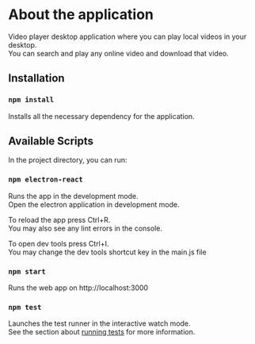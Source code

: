 # About the application

Video player desktop application where you can play local videos in your desktop. \
You can search and play any online video and download that video.  

## Installation 

### `npm install`

Installs all the necessary dependency for the application.

## Available Scripts

In the project directory, you can run:

### `npm electron-react`

Runs the app in the development mode.\
Open the electron application in development mode.

To reload the app press Ctrl+R.\
You may also see any lint errors in the console.

To open dev tools press Ctrl+I. \
You may change the dev tools shortcut key in the main.js file

### `npm start`

Runs the web app on http://localhost:3000 

### `npm test`

Launches the test runner in the interactive watch mode.\
See the section about [running tests](https://facebook.github.io/create-react-app/docs/running-tests) for more information.
